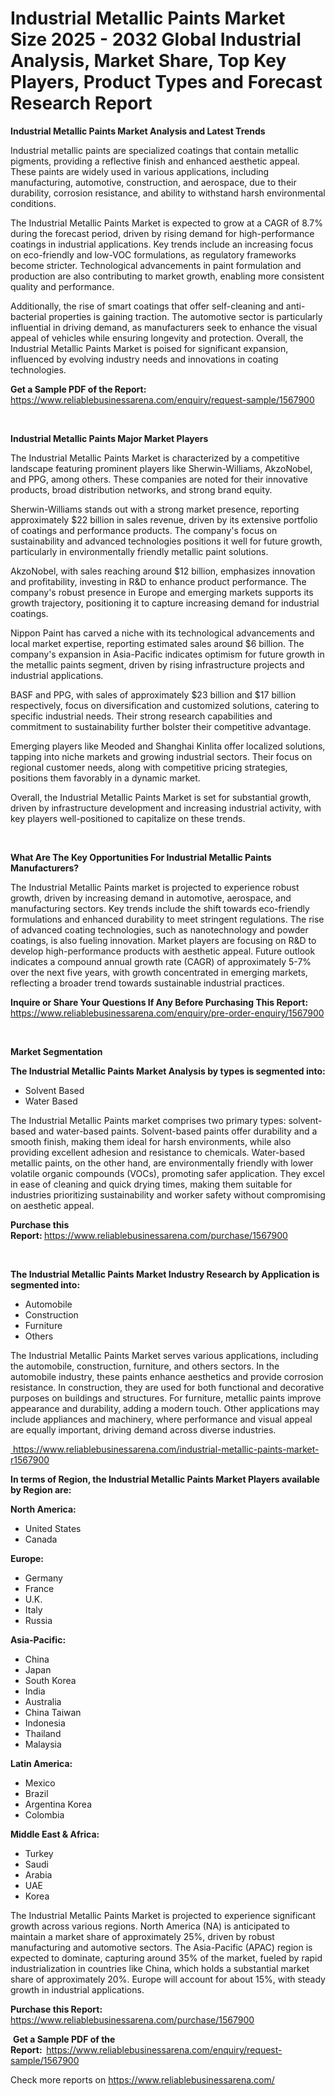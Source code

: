 <p><h1>Industrial Metallic Paints Market Size 2025 - 2032 Global Industrial Analysis, Market Share, Top Key Players, Product Types and Forecast Research Report</h1></p><p><strong>Industrial Metallic Paints Market Analysis and Latest Trends</strong></p>
<p><p>Industrial metallic paints are specialized coatings that contain metallic pigments, providing a reflective finish and enhanced aesthetic appeal. These paints are widely used in various applications, including manufacturing, automotive, construction, and aerospace, due to their durability, corrosion resistance, and ability to withstand harsh environmental conditions.</p><p>The Industrial Metallic Paints Market is expected to grow at a CAGR of 8.7% during the forecast period, driven by rising demand for high-performance coatings in industrial applications. Key trends include an increasing focus on eco-friendly and low-VOC formulations, as regulatory frameworks become stricter. Technological advancements in paint formulation and production are also contributing to market growth, enabling more consistent quality and performance.</p><p>Additionally, the rise of smart coatings that offer self-cleaning and anti-bacterial properties is gaining traction. The automotive sector is particularly influential in driving demand, as manufacturers seek to enhance the visual appeal of vehicles while ensuring longevity and protection. Overall, the Industrial Metallic Paints Market is poised for significant expansion, influenced by evolving industry needs and innovations in coating technologies.</p></p>
<p><strong>Get a Sample PDF of the Report:&nbsp;</strong> <a href="https://www.reliablebusinessarena.com/enquiry/request-sample/1567900?utm_campaign=3198&utm_medium=2&utm_source=Github&utm_content=ia&utm_term=23032025&utm_id=industrial-metallic-paints">https://www.reliablebusinessarena.com/enquiry/request-sample/1567900</a></p>
<p>&nbsp;</p>
<p><strong>Industrial Metallic Paints Major Market Players</strong></p>
<p><p>The Industrial Metallic Paints Market is characterized by a competitive landscape featuring prominent players like Sherwin-Williams, AkzoNobel, and PPG, among others. These companies are noted for their innovative products, broad distribution networks, and strong brand equity.</p><p>Sherwin-Williams stands out with a strong market presence, reporting approximately $22 billion in sales revenue, driven by its extensive portfolio of coatings and performance products. The company's focus on sustainability and advanced technologies positions it well for future growth, particularly in environmentally friendly metallic paint solutions.</p><p>AkzoNobel, with sales reaching around $12 billion, emphasizes innovation and profitability, investing in R&D to enhance product performance. The company's robust presence in Europe and emerging markets supports its growth trajectory, positioning it to capture increasing demand for industrial coatings.</p><p>Nippon Paint has carved a niche with its technological advancements and local market expertise, reporting estimated sales around $6 billion. The company's expansion in Asia-Pacific indicates optimism for future growth in the metallic paints segment, driven by rising infrastructure projects and industrial applications.</p><p>BASF and PPG, with sales of approximately $23 billion and $17 billion respectively, focus on diversification and customized solutions, catering to specific industrial needs. Their strong research capabilities and commitment to sustainability further bolster their competitive advantage.</p><p>Emerging players like Meoded and Shanghai Kinlita offer localized solutions, tapping into niche markets and growing industrial sectors. Their focus on regional customer needs, along with competitive pricing strategies, positions them favorably in a dynamic market.</p><p>Overall, the Industrial Metallic Paints Market is set for substantial growth, driven by infrastructure development and increasing industrial activity, with key players well-positioned to capitalize on these trends.</p></p>
<p>&nbsp;</p>
<p><strong>What Are The Key Opportunities For Industrial Metallic Paints Manufacturers?</strong></p>
<p><p>The Industrial Metallic Paints market is projected to experience robust growth, driven by increasing demand in automotive, aerospace, and manufacturing sectors. Key trends include the shift towards eco-friendly formulations and enhanced durability to meet stringent regulations. The rise of advanced coating technologies, such as nanotechnology and powder coatings, is also fueling innovation. Market players are focusing on R&D to develop high-performance products with aesthetic appeal. Future outlook indicates a compound annual growth rate (CAGR) of approximately 5-7% over the next five years, with growth concentrated in emerging markets, reflecting a broader trend towards sustainable industrial practices.</p></p>
<p><strong>Inquire or Share Your Questions If Any Before Purchasing This Report:</strong> <a href="https://www.reliablebusinessarena.com/enquiry/pre-order-enquiry/1567900?utm_campaign=3198&utm_medium=2&utm_source=Github&utm_content=ia&utm_term=23032025&utm_id=industrial-metallic-paints">https://www.reliablebusinessarena.com/enquiry/pre-order-enquiry/1567900</a></p>
<p>&nbsp;</p>
<p><strong>Market Segmentation</strong></p>
<p><strong>The Industrial Metallic Paints Market Analysis by types is segmented into:</strong></p>
<p><ul><li>Solvent Based</li><li>Water Based</li></ul></p>
<p><p>The Industrial Metallic Paints market comprises two primary types: solvent-based and water-based paints. Solvent-based paints offer durability and a smooth finish, making them ideal for harsh environments, while also providing excellent adhesion and resistance to chemicals. Water-based metallic paints, on the other hand, are environmentally friendly with lower volatile organic compounds (VOCs), promoting safer application. They excel in ease of cleaning and quick drying times, making them suitable for industries prioritizing sustainability and worker safety without compromising on aesthetic appeal.</p></p>
<p><strong>Purchase this Report:&nbsp;</strong><a href="https://www.reliablebusinessarena.com/purchase/1567900?utm_campaign=3198&utm_medium=2&utm_source=Github&utm_content=ia&utm_term=23032025&utm_id=industrial-metallic-paints">https://www.reliablebusinessarena.com/purchase/1567900</a></p>
<p>&nbsp;</p>
<p><strong>The Industrial Metallic Paints Market Industry Research by Application is segmented into:</strong></p>
<p><ul><li>Automobile</li><li>Construction</li><li>Furniture</li><li>Others</li></ul></p>
<p><p>The Industrial Metallic Paints Market serves various applications, including the automobile, construction, furniture, and others sectors. In the automobile industry, these paints enhance aesthetics and provide corrosion resistance. In construction, they are used for both functional and decorative purposes on buildings and structures. For furniture, metallic paints improve appearance and durability, adding a modern touch. Other applications may include appliances and machinery, where performance and visual appeal are equally important, driving demand across diverse industries.</p></p>
<p><a href="https://www.reliablebusinessarena.com/industrial-metallic-paints-market-r1567900?utm_campaign=3198&utm_medium=2&utm_source=Github&utm_content=ia&utm_term=23032025&utm_id=industrial-metallic-paints">&nbsp;https://www.reliablebusinessarena.com/industrial-metallic-paints-market-r1567900</a></p>
<p><strong>In terms of Region, the Industrial Metallic Paints Market Players available by Region are:</strong></p>
<p>
    <p> <strong> North America: </strong>
        <ul>
            <li>United States</li>
            <li>Canada</li>
        </ul>
        </p> 
    <p> <strong> Europe: </strong>
        <ul>
            <li>Germany</li>
            <li>France</li>
            <li>U.K.</li>
            <li>Italy</li>
            <li>Russia</li>
        </ul>
        </p> 
    <p> <strong> Asia-Pacific: </strong>
        <ul>
            <li>China</li>
            <li>Japan</li>
            <li>South Korea</li>
            <li>India</li>
            <li>Australia</li>
            <li>China Taiwan</li>
            <li>Indonesia</li>
            <li>Thailand</li>
            <li>Malaysia</li>
        </ul>
        </p> 
    <p> <strong> Latin America: </strong>
        <ul>
            <li>Mexico</li>
            <li>Brazil</li>
            <li>Argentina Korea</li>
            <li>Colombia</li>
        </ul>
        </p> 
    <p> <strong> Middle East & Africa: </strong>
        <ul>
            <li>Turkey</li>
            <li>Saudi</li>
            <li>Arabia</li>
            <li>UAE</li>
            <li>Korea</li>
        </ul>
    </p>
    </p>
<p><p>The Industrial Metallic Paints Market is projected to experience significant growth across various regions. North America (NA) is anticipated to maintain a market share of approximately 25%, driven by robust manufacturing and automotive sectors. The Asia-Pacific (APAC) region is expected to dominate, capturing around 35% of the market, fueled by rapid industrialization in countries like China, which holds a substantial market share of approximately 20%. Europe will account for about 15%, with steady growth in industrial applications.</p></p>
<p><strong>Purchase this Report: </strong><a href="https://www.reliablebusinessarena.com/purchase/1567900?utm_campaign=3198&utm_medium=2&utm_source=Github&utm_content=ia&utm_term=23032025&utm_id=industrial-metallic-paints">https://www.reliablebusinessarena.com/purchase/1567900</a></p>
<p>&nbsp;<strong>Get a Sample PDF of the Report:&nbsp;&nbsp;</strong><a href="https://www.reliablebusinessarena.com/enquiry/request-sample/1567900?utm_campaign=3198&utm_medium=2&utm_source=Github&utm_content=ia&utm_term=23032025&utm_id=industrial-metallic-paints">https://www.reliablebusinessarena.com/enquiry/request-sample/1567900</a></p>
<p><strong></strong></p>
<p>Check more reports on <a href="https://www.reliablebusinessarena.com/?utm_campaign=3198&utm_medium=2&utm_source=Github&utm_content=ia&utm_term=23032025&utm_id=industrial-metallic-paints">https://www.reliablebusinessarena.com/</a></p>